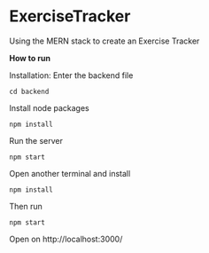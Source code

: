 # ExerciseTracker

Using the MERN stack to create an Exercise Tracker

**How to run**

Installation:
Enter the backend file

```
cd backend
```

Install node packages

```
npm install
```

Run the server

```
npm start
```

Open another terminal and install

```
npm install
```

Then run

```
npm start
```

Open on http://localhost:3000/
